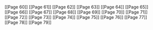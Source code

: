 [[Page 60]]
[[Page 61]]
[[Page 62]]
[[Page 63]]
[[Page 64]]
[[Page 65]]
[[Page 66]]
[[Page 67]]
[[Page 68]]
[[Page 69]]
[[Page 70]]
[[Page 71]]
[[Page 72]]
[[Page 73]]
[[Page 74]]
[[Page 75]]
[[Page 76]]
[[Page 77]]
[[Page 78]]
[[Page 79]]

